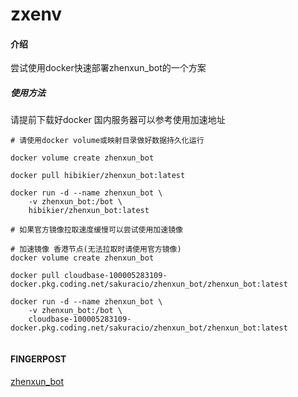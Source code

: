 # zxenv

#### 介绍
尝试使用docker快速部署zhenxun_bot的一个方案  

##### 使用方法
请提前下载好docker 国内服务器可以参考使用加速地址   
```shell
# 请使用docker volume或映射目录做好数据持久化运行

docker volume create zhenxun_bot

docker pull hibikier/zhenxun_bot:latest

docker run -d --name zhenxun_bot \
    -v zhenxun_bot:/bot \
    hibikier/zhenxun_bot:latest

# 如果官方镜像拉取速度缓慢可以尝试使用加速镜像

# 加速镜像 香港节点(无法拉取时请使用官方镜像)
docker volume create zhenxun_bot

docker pull cloudbase-100005283109-docker.pkg.coding.net/sakuracio/zhenxun_bot/zhenxun_bot:latest

docker run -d --name zhenxun_bot \
    -v zhenxun_bot:/bot \
    cloudbase-100005283109-docker.pkg.coding.net/sakuracio/zhenxun_bot/zhenxun_bot:latest
	
```

#### FINGERPOST
[zhenxun_bot](https://github.com/HibiKier/zhenxun_bot)

